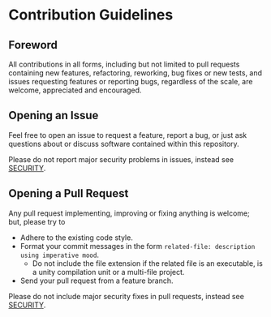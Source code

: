 # Contribution Guidelines

## Foreword

All contributions in all forms, including but not limited to pull requests
containing new features, refactoring, reworking, bug fixes or new tests, and
issues requesting features or reporting bugs, regardless of the scale, are
welcome, appreciated and encouraged.

## Opening an Issue

Feel free to open an issue to request a feature, report a bug, or just ask
questions about or discuss software contained within this repository.

Please do not report major security problems in issues, instead see
[SECURITY](SECURITY.md).

## Opening a Pull Request

Any pull request implementing, improving or fixing anything is welcome; but,
please try to

- Adhere to the existing code style.
- Format your commit messages in the form
  `related-file: description using imperative mood`.
  - Do not include the file extension if the related file is an executable,
    is a unity compilation unit or a multi-file project.
- Send your pull request from a feature branch.

Please do not include major security fixes in pull requests, instead see
[SECURITY](SECURITY.md).
